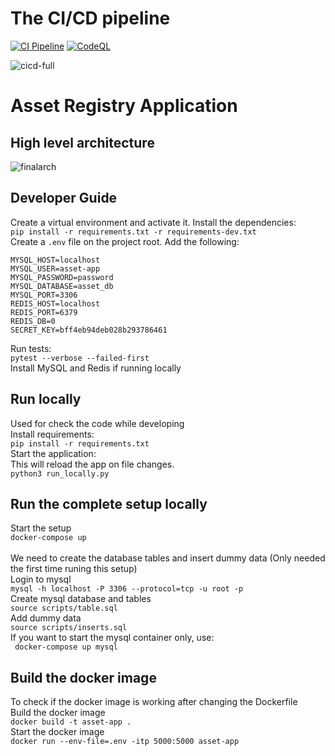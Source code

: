 # The CI/CD pipeline
[![CI Pipeline](https://github.com/linux-training-group-1/asset-registry/actions/workflows/ci.yml/badge.svg?branch=main)](https://github.com/linux-training-group-1/asset-registry/actions/workflows/ci.yml)
[![CodeQL](https://github.com/linux-training-group-1/asset-registry/actions/workflows/codeql-analysis.yml/badge.svg?branch=main)](https://github.com/linux-training-group-1/asset-registry/actions/workflows/codeql-analysis.yml)

![cicd-full](https://user-images.githubusercontent.com/32504465/150727159-de133cf7-489e-4ae7-a938-abc9f1732400.png)



# Asset Registry Application
## High level architecture
![finalarch](https://user-images.githubusercontent.com/32504465/151090728-cd94b352-93b2-4798-9dca-a8eb3e222917.png)


## Developer Guide
Create a virtual environment and activate it.
Install the dependencies:<br>
```pip install -r requirements.txt -r requirements-dev.txt```<br>
Create a `.env` file on the project root. Add the following:
```
MYSQL_HOST=localhost
MYSQL_USER=asset-app
MYSQL_PASSWORD=password
MYSQL_DATABASE=asset_db
MYSQL_PORT=3306
REDIS_HOST=localhost
REDIS_PORT=6379
REDIS_DB=0
SECRET_KEY=bff4eb94deb028b293786461
```
Run tests:<br>
```pytest --verbose --failed-first```<br>
Install MySQL and Redis if running locally<br>

## Run locally
Used for check the code while developing <br>
Install requirements:<br>
```pip install -r requirements.txt```<br>
Start the application:<br>
This will reload the app on file changes.<br>
```python3 run_locally.py```<br>


## Run the complete setup locally
Start the setup<br>
```docker-compose up```<br>
<br>
We need to create the database tables and insert dummy data (Only needed the first time runing this setup)<br>
Login to mysql <br>
```mysql -h localhost -P 3306 --protocol=tcp -u root -p```<br>
Create mysql database and tables <br>
```source scripts/table.sql```<br>
Add dummy data<br>
```source scripts/inserts.sql```<br>
If you want to start the mysql container only, use:<br>
``` docker-compose up mysql```


## Build the docker image 
To check if the docker image is working after changing the Dockerfile<br>
Build the docker image<br>
```docker build -t asset-app .```<br>
Start the docker image<br>
```docker run --env-file=.env -itp 5000:5000 asset-app```<br>
